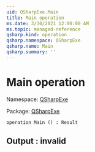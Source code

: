 ```yaml
---
uid: QSharpExe.Main
title: Main operation
ms.date: 3/30/2021 12:00:00 AM
ms.topic: managed-reference
qsharp.kind: operation
qsharp.namespace: QSharpExe
qsharp.name: Main
qsharp.summary: ''
---
```


# Main operation

Namespace: [QSharpExe](xref:QSharpExe)

Package: [QSharpExe](https://nuget.org/packages/QSharpExe)




```qsharp
operation Main () : Result
```


## Output : __invalid<Result>__

